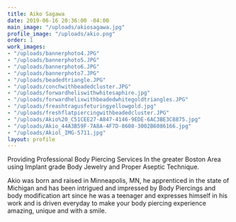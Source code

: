 ```yaml
---
title: Aiko Sagawa
date: 2019-06-16 20:36:00 -04:00
main_image: "/uploads/akiosagawa.jpg"
profile_image: "/uploads/akio.png"
order: 1
work_images:
- "/uploads/bannerphoto4.JPG"
- "/uploads/bannerphoto5.JPG"
- "/uploads/bannerphoto6.JPG"
- "/uploads/bannerphoto7.JPG"
- "/uploads/beadedtriangle.JPG"
- "/uploads/conchwithbeadedcluster.JPG"
- "/uploads/forwardheliswithwhitesaphire.jpg"
- "/uploads/forwardhelixwithbeadedwhitegoldtriangles.JPG"
- "/uploads/freashtragusfeturingyellowgold.jpg"
- "/uploads/freshflatpiercingwithbeadedcluster.JPG"
- "/uploads/Akio%20_C51CEE27-A847-4146-9EDE-6AC3BE3C8875.jpg"
- "/uploads/Akio_44A3B59F-7A8A-4F7D-8608-3002B6086166.jpg"
- "/uploads/Akiol_IMG-5711.jpg"
layout: profile
---
```


Providing Professional Body Piercing Services In the greater Boston Area
​using Implant grade Body Jewelry and Proper Aseptic Technique.

Akio was born and raised in Minneapolis, MN, he apprenticed in the state of Michigan and has been intrigued and impressed by Body Piercings and body modification art since he was a teenager and expresses himself in his work and is driven everyday to make your body piercing experience amazing, unique and with a smile.